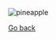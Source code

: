![pineapple](https://upload.wikimedia.org/wikipedia/commons/thumb/2/20/Ananas_01.JPG/800px-Ananas_01.JPG)

[Go back](README.md)

